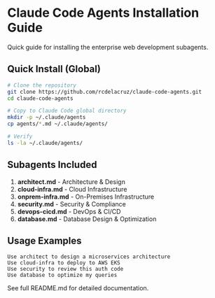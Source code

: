 # Claude Code Agents Installation Guide

Quick guide for installing the enterprise web development subagents.

## Quick Install (Global)

```bash
# Clone the repository
git clone https://github.com/rcdelacruz/claude-code-agents.git
cd claude-code-agents

# Copy to Claude Code global directory
mkdir -p ~/.claude/agents
cp agents/*.md ~/.claude/agents/

# Verify
ls -la ~/.claude/agents/
```

## Subagents Included

1. **architect.md** - Architecture & Design
2. **cloud-infra.md** - Cloud Infrastructure
3. **onprem-infra.md** - On-Premises Infrastructure
4. **security.md** - Security & Compliance
5. **devops-cicd.md** - DevOps & CI/CD
6. **database.md** - Database Design & Optimization

## Usage Examples

```
Use architect to design a microservices architecture
Use cloud-infra to deploy to AWS EKS
Use security to review this auth code
Use database to optimize my queries
```

See full README.md for detailed documentation.
